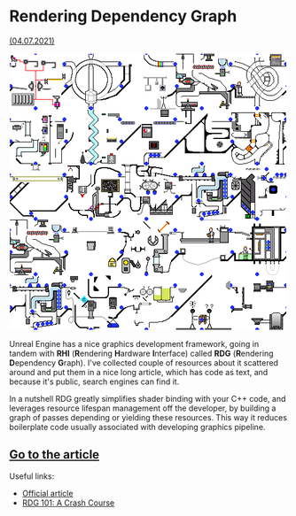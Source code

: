 <!-- {
    "desc": "Info about Rendering Dependency Graph"
} -->

# Rendering Dependency Graph
[(04.07.2021)](/c/log/rdg)

![_parallax(side) notInArticle filter:'invert(100%) saturate(0%)'](../blue-marbles.gif)

Unreal Engine has a nice graphics development framework, going in tandem with **RHI** (**R**endering **H**ardware **I**nterface) called **RDG** (**R**endering **D**ependency **G**raph). I've collected couple of resources about it scattered around and put them in a nice long article, which has code as text, and because it's public, search engines can find it.

In a nutshell RDG greatly simplifies shader binding with your C++ code, and leverages resource lifespan management off the developer, by building a graph of passes depending or yielding these resources. This way it reduces boilerplate code usually associated with developing graphics pipeline.

## [Go to the article](/c/rdg)

Useful links:

* [Official article](https://docs.unrealengine.com/en-US/ProgrammingAndScripting/Rendering/RenderDependencyGraph/index.html)
* [RDG 101: A Crash Course](https://epicgames.ent.box.com/s/ul1h44ozs0t2850ug0hrohlzm53kxwrz)